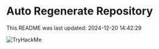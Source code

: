 # Auto Regenerate Repository

This README was last updated: 2024-12-20 14:42:29

 ![TryHackMe](https://tryhackme.com/badge/533634)